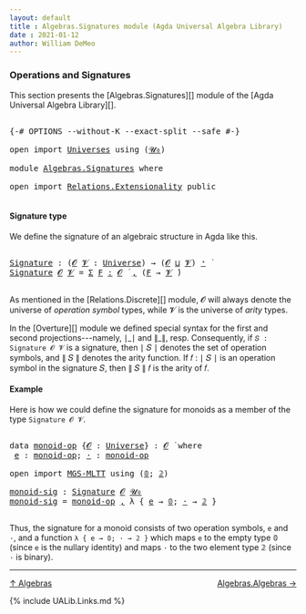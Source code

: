 ```yaml
---
layout: default
title : Algebras.Signatures module (Agda Universal Algebra Library)
date : 2021-01-12
author: William DeMeo
---
```


### <a id="operations-and-signatures">Operations and Signatures</a>

This section presents the [Algebras.Signatures][] module of the [Agda Universal Algebra Library][].

<pre class="Agda">

<a id="318" class="Symbol">{-#</a> <a id="322" class="Keyword">OPTIONS</a> <a id="330" class="Pragma">--without-K</a> <a id="342" class="Pragma">--exact-split</a> <a id="356" class="Pragma">--safe</a> <a id="363" class="Symbol">#-}</a>

<a id="368" class="Keyword">open</a> <a id="373" class="Keyword">import</a> <a id="380" href="Universes.html" class="Module">Universes</a> <a id="390" class="Keyword">using</a> <a id="396" class="Symbol">(</a><a id="397" href="Agda.Primitive.html#764" class="Primitive">𝓤₀</a><a id="399" class="Symbol">)</a>

<a id="402" class="Keyword">module</a> <a id="409" href="Algebras.Signatures.html" class="Module">Algebras.Signatures</a> <a id="429" class="Keyword">where</a>

<a id="436" class="Keyword">open</a> <a id="441" class="Keyword">import</a> <a id="448" href="Relations.Extensionality.html" class="Module">Relations.Extensionality</a> <a id="473" class="Keyword">public</a>

</pre>


#### <a id="signature-type">Signature type</a>

We define the signature of an algebraic structure in Agda like this.

<pre class="Agda">

<a id="Signature"></a><a id="626" href="Algebras.Signatures.html#626" class="Function">Signature</a> <a id="636" class="Symbol">:</a> <a id="638" class="Symbol">(</a><a id="639" href="Algebras.Signatures.html#639" class="Bound">𝓞</a> <a id="641" href="Algebras.Signatures.html#641" class="Bound">𝓥</a> <a id="643" class="Symbol">:</a> <a id="645" href="Agda.Primitive.html#597" class="Postulate">Universe</a><a id="653" class="Symbol">)</a> <a id="655" class="Symbol">→</a> <a id="657" class="Symbol">(</a><a id="658" href="Algebras.Signatures.html#639" class="Bound">𝓞</a> <a id="660" href="Agda.Primitive.html#810" class="Primitive Operator">⊔</a> <a id="662" href="Algebras.Signatures.html#641" class="Bound">𝓥</a><a id="663" class="Symbol">)</a> <a id="665" href="Agda.Primitive.html#780" class="Primitive Operator">⁺</a> <a id="667" href="Universes.html#403" class="Function Operator">̇</a>
<a id="669" href="Algebras.Signatures.html#626" class="Function">Signature</a> <a id="679" href="Algebras.Signatures.html#679" class="Bound">𝓞</a> <a id="681" href="Algebras.Signatures.html#681" class="Bound">𝓥</a> <a id="683" class="Symbol">=</a> <a id="685" href="MGS-MLTT.html#3074" class="Function">Σ</a> <a id="687" href="Algebras.Signatures.html#687" class="Bound">F</a> <a id="689" href="MGS-MLTT.html#3074" class="Function">꞉</a> <a id="691" href="Algebras.Signatures.html#679" class="Bound">𝓞</a> <a id="693" href="Universes.html#403" class="Function Operator">̇</a> <a id="695" href="MGS-MLTT.html#3074" class="Function">,</a> <a id="697" class="Symbol">(</a><a id="698" href="Algebras.Signatures.html#687" class="Bound">F</a> <a id="700" class="Symbol">→</a> <a id="702" href="Algebras.Signatures.html#681" class="Bound">𝓥</a> <a id="704" href="Universes.html#403" class="Function Operator">̇</a><a id="705" class="Symbol">)</a>

</pre>

As mentioned in the [Relations.Discrete][] module, 𝓞 will always denote the universe of *operation symbol* types, while 𝓥 is the universe of *arity* types.

In the [Overture][] module we defined special syntax for the first and second projections---namely, ∣\_∣ and ∥\_∥, resp. Consequently, if `𝑆 : Signature 𝓞 𝓥` is a signature, then ∣ 𝑆 ∣ denotes the set of operation symbols, and ∥ 𝑆 ∥ denotes the arity function. If 𝑓 : ∣ 𝑆 ∣ is an operation symbol in the signature 𝑆, then ∥ 𝑆 ∥ 𝑓 is the arity of 𝑓.



#### <a id="Example">Example</a>

Here is how we could define the signature for monoids as a member of the type `Signature 𝓞 𝓥`.

<pre class="Agda">

<a id="1373" class="Keyword">data</a> <a id="monoid-op"></a><a id="1378" href="Algebras.Signatures.html#1378" class="Datatype">monoid-op</a> <a id="1388" class="Symbol">{</a><a id="1389" href="Algebras.Signatures.html#1389" class="Bound">𝓞</a> <a id="1391" class="Symbol">:</a> <a id="1393" href="Agda.Primitive.html#597" class="Postulate">Universe</a><a id="1401" class="Symbol">}</a> <a id="1403" class="Symbol">:</a> <a id="1405" href="Algebras.Signatures.html#1389" class="Bound">𝓞</a> <a id="1407" href="Universes.html#403" class="Function Operator">̇</a> <a id="1409" class="Keyword">where</a>
 <a id="monoid-op.e"></a><a id="1416" href="Algebras.Signatures.html#1416" class="InductiveConstructor">e</a> <a id="1418" class="Symbol">:</a> <a id="1420" href="Algebras.Signatures.html#1378" class="Datatype">monoid-op</a><a id="1429" class="Symbol">;</a> <a id="monoid-op.·"></a><a id="1431" href="Algebras.Signatures.html#1431" class="InductiveConstructor">·</a> <a id="1433" class="Symbol">:</a> <a id="1435" href="Algebras.Signatures.html#1378" class="Datatype">monoid-op</a>

<a id="1446" class="Keyword">open</a> <a id="1451" class="Keyword">import</a> <a id="1458" href="MGS-MLTT.html" class="Module">MGS-MLTT</a> <a id="1467" class="Keyword">using</a> <a id="1473" class="Symbol">(</a><a id="1474" href="MGS-MLTT.html#712" class="Function">𝟘</a><a id="1475" class="Symbol">;</a> <a id="1477" href="MGS-MLTT.html#2482" class="Function">𝟚</a><a id="1478" class="Symbol">)</a>

<a id="monoid-sig"></a><a id="1481" href="Algebras.Signatures.html#1481" class="Function">monoid-sig</a> <a id="1492" class="Symbol">:</a> <a id="1494" href="Algebras.Signatures.html#626" class="Function">Signature</a> <a id="1504" href="Overture.Preliminaries.html#8157" class="Generalizable">𝓞</a> <a id="1506" href="Agda.Primitive.html#764" class="Primitive">𝓤₀</a>
<a id="1509" href="Algebras.Signatures.html#1481" class="Function">monoid-sig</a> <a id="1520" class="Symbol">=</a> <a id="1522" href="Algebras.Signatures.html#1378" class="Datatype">monoid-op</a> <a id="1532" href="Overture.Preliminaries.html#13136" class="InductiveConstructor Operator">,</a> <a id="1534" class="Symbol">λ</a> <a id="1536" class="Symbol">{</a> <a id="1538" href="Algebras.Signatures.html#1416" class="InductiveConstructor">e</a> <a id="1540" class="Symbol">→</a> <a id="1542" href="MGS-MLTT.html#712" class="Function">𝟘</a><a id="1543" class="Symbol">;</a> <a id="1545" href="Algebras.Signatures.html#1431" class="InductiveConstructor">·</a> <a id="1547" class="Symbol">→</a> <a id="1549" href="MGS-MLTT.html#2482" class="Function">𝟚</a> <a id="1551" class="Symbol">}</a>

</pre>

Thus, the signature for a monoid consists of two operation symbols, `e` and `·`, and a function `λ { e → 𝟘; · → 𝟚 }` which maps `e` to the empty type 𝟘 (since `e` is the nullary identity) and maps `·` to the two element type 𝟚 (since `·` is binary).

-------------------------------------

[↑ Algebras](Algebras.html)
<span style="float:right;">[Algebras.Algebras →](Algebras.Algebras.html)</span>


{% include UALib.Links.md %}

